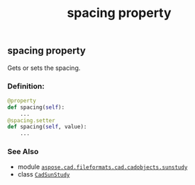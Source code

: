 ﻿---
title: spacing property
second_title: Aspose.CAD for Python via .NET API References
description: 
type: docs
weight: 300
url: /aspose.cad.fileformats.cad.cadobjects.sunstudy/cadsunstudy/spacing/
is_root: false
---

## spacing property


Gets or sets the spacing.
### Definition:
```python
@property
def spacing(self):
    ...
@spacing.setter
def spacing(self, value):
    ...
```

### See Also
* module [`aspose.cad.fileformats.cad.cadobjects.sunstudy`](../../)
* class [`CadSunStudy`](/cad/python-net/aspose.cad.fileformats.cad.cadobjects.sunstudy/cadsunstudy)
